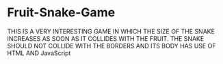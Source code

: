 # Fruit-Snake-Game
THIS IS A VERY INTERESTING GAME IN WHICH THE SIZE OF THE SNAKE INCREASES AS SOON AS IT COLLIDES WITH THE FRUIT.
THE SNAKE SHOULD NOT COLLIDE WITH THE BORDERS AND ITS BODY 
HAS USE OF HTML AND JavaScript
